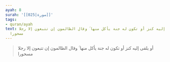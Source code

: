 ```yaml
---
ayah: 8
surah: '[[025|سورة]]'
tags:
- quran/ayah
text: أو يلقى إليه كنز أو تكون له جنة يأكل منها ۚ وقال الظالمون إن تتبعون إلا رجلا
  مسحورا
---
```

> أو يلقى إليه كنز أو تكون له جنة يأكل منها ۚ وقال الظالمون إن تتبعون إلا رجلا مسحورا
